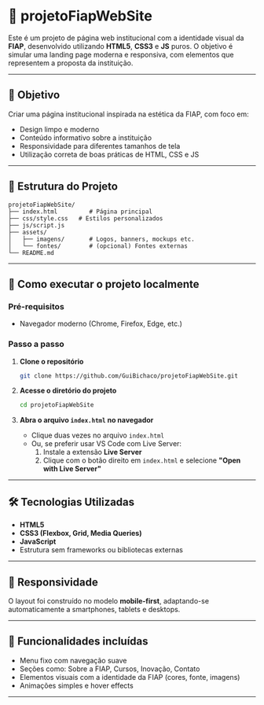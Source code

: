 # 📘 projetoFiapWebSite

Este é um projeto de página web institucional com a identidade visual da **FIAP**, desenvolvido utilizando **HTML5**, **CSS3** e **JS** puros. O objetivo é simular uma landing page moderna e responsiva, com elementos que representem a proposta da instituição.

---

## 🎯 Objetivo

Criar uma página institucional inspirada na estética da FIAP, com foco em:

- Design limpo e moderno  
- Conteúdo informativo sobre a instituição  
- Responsividade para diferentes tamanhos de tela  
- Utilização correta de boas práticas de HTML, CSS e JS  

---

## 🧩 Estrutura do Projeto

```
projetoFiapWebSite/
├── index.html         # Página principal
├── css/style.css   # Estilos personalizados
├── js/script.js      
├── assets/
│   ├── imagens/       # Logos, banners, mockups etc.
│   └── fontes/        # (opcional) Fontes externas
└── README.md
```

---

## 🚀 Como executar o projeto localmente

### Pré-requisitos
- Navegador moderno (Chrome, Firefox, Edge, etc.)

### Passo a passo

1. **Clone o repositório**
   ```bash
   git clone https://github.com/GuiBichaco/projetoFiapWebSite.git
   ```

2. **Acesse o diretório do projeto**
   ```bash
   cd projetoFiapWebSite
   ```

3. **Abra o arquivo `index.html` no navegador**
   - Clique duas vezes no arquivo `index.html`
   - Ou, se preferir usar VS Code com Live Server:
     1. Instale a extensão **Live Server**
     2. Clique com o botão direito em `index.html` e selecione **"Open with Live Server"**

---

## 🛠️ Tecnologias Utilizadas

- **HTML5**  
- **CSS3 (Flexbox, Grid, Media Queries)**  
- **JavaScript**
- Estrutura sem frameworks ou bibliotecas externas  

---

## 📱 Responsividade

O layout foi construído no modelo **mobile-first**, adaptando-se automaticamente a smartphones, tablets e desktops.  

---

## 📌 Funcionalidades incluídas

- Menu fixo com navegação suave  
- Seções como: Sobre a FIAP, Cursos, Inovação, Contato  
- Elementos visuais com a identidade da FIAP (cores, fonte, imagens)  
- Animações simples e hover effects

---
